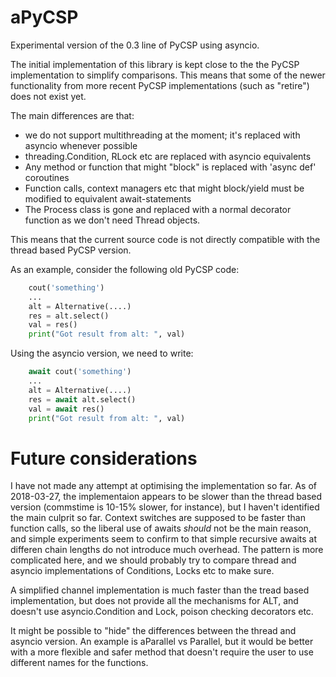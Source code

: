 # aPyCSP

Experimental version of the 0.3 line of PyCSP using asyncio. 

The initial implementation of this library is kept close to the the
PyCSP implementation to simplify comparisons. This means that some of
the newer functionality from more recent PyCSP implementations (such
as "retire") does not exist yet.

The main differences are that: 
* we do not support multithreading at the moment; it's replaced with asyncio whenever possible 
* threading.Condition, RLock etc are replaced with asyncio equivalents
* Any method or function that might "block" is replaced with 'async def' coroutines
* Function calls, context managers etc that might block/yield must be modified to equivalent await-statements
* The Process class is gone and replaced with a normal decorator function as we don't need Thread objects. 

This means that the current source code is not directly compatible
with the thread based PyCSP version.

As an example, consider the following old PyCSP code: 

``` Python
    cout('something')
    ...
    alt = Alternative(....)
    res = alt.select()
    val = res()
    print("Got result from alt: ", val)
```

Using the asyncio version, we need to write: 

``` Python
    await cout('something')
    ...
    alt = Alternative(....)
    res = await alt.select()
    val = await res()
    print("Got result from alt: ", val)
```


Future considerations
============

I have not made any attempt at optimising the implementation so
far. As of 2018-03-27, the implementaion appears to be slower than the
thread based version (commstime is 10-15% slower, for instance), but I
haven't identified the main culprit so far. Context switches are
supposed to be faster than function calls, so the liberal use of
awaits _should_ not be the main reason, and simple experiments seem to
confirm to that simple recursive awaits at differen chain lengths do
not introduce much overhead. The pattern is more complicated here, and
we should probably try to compare thread and asyncio implementations
of Conditions, Locks etc to make sure.

A simplified channel implementation is much faster than the tread
based implementation, but does not provide all the mechanisms for ALT,
and doesn't use asyncio.Condition and Lock, poison checking decorators etc. 

It might be possible to "hide" the differences between the thread and
asyncio version. An example is aParallel vs Parallel, but it would be
better with a more flexible and safer method that doesn't require the
user to use different names for the functions.





